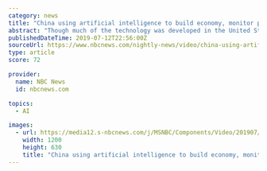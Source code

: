 ```yaml
---
category: news
title: "China using artificial intelligence to build economy, monitor population"
abstract: "Though much of the technology was developed in the United States, President Xi Jinping wants China to be the world’s AI leader by 2030.July 12, 2019"
publishedDateTime: 2019-07-12T22:56:00Z
sourceUrl: https://www.nbcnews.com/nightly-news/video/china-using-artificial-intelligence-to-build-economy-monitor-population-63759941873
type: article
score: 72

provider:
  name: NBC News
  id: nbcnews.com

topics:
  - AI

images:
  - url: https://media12.s-nbcnews.com/j/MSNBC/Components/Video/201907/nn_ren_china_artificial_intelligence_190712_1920x1080.nbcnews-fp-1200-630.jpg
    width: 1200
    height: 630
    title: "China using artificial intelligence to build economy, monitor population"
---
```

